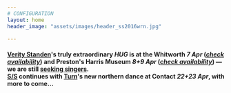 ```yaml
---
# CONFIGURATION
layout: home
header_image: "assets/images/header_ss2016wrn.jpg"

---
```

#### [Verity Standen](/current/2016-springsummer/standen)'s truly extraordinary *HUG* is at the Whitworth *7 Apr* (*<a href="http://www.wegottickets.com/wordofwarning" target="_blank">check availability</a>*) and Preston's Harris Museum *8+9 Apr* (*<a href="http://www.eventbrite.co.uk/o/harris-museum-amp-art-gallery-4265632867" target="_blank">check availability</a>*) — we are still <a href="http://veritystanden.com/sing.php" target="_blank">seeking singers</a>.<br>[S/S](/current/2016-springsummer) continues with [Turn](/current/2016-turn)'s new northern dance at Contact *22+23 Apr*, with more to come…
